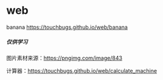 # web
banana https://touchbugs.github.io/web/banana
##### 仅供学习
图片素材来源：https://pngimg.com/image/843

计算器：https://touchbugs.github.io/web/calculate_machine
